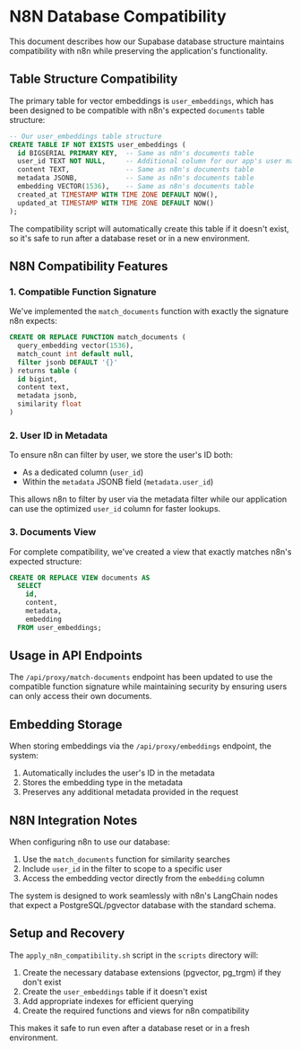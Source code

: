 # N8N Database Compatibility

This document describes how our Supabase database structure maintains compatibility with n8n while preserving the application's functionality.

## Table Structure Compatibility

The primary table for vector embeddings is `user_embeddings`, which has been designed to be compatible with n8n's expected `documents` table structure:

```sql
-- Our user_embeddings table structure
CREATE TABLE IF NOT EXISTS user_embeddings (
  id BIGSERIAL PRIMARY KEY,  -- Same as n8n's documents table
  user_id TEXT NOT NULL,     -- Additional column for our app's user management
  content TEXT,              -- Same as n8n's documents table
  metadata JSONB,            -- Same as n8n's documents table
  embedding VECTOR(1536),    -- Same as n8n's documents table
  created_at TIMESTAMP WITH TIME ZONE DEFAULT NOW(),
  updated_at TIMESTAMP WITH TIME ZONE DEFAULT NOW()
);
```

The compatibility script will automatically create this table if it doesn't exist, so it's safe to run after a database reset or in a new environment.

## N8N Compatibility Features

### 1. Compatible Function Signature

We've implemented the `match_documents` function with exactly the signature n8n expects:

```sql
CREATE OR REPLACE FUNCTION match_documents (
  query_embedding vector(1536),
  match_count int default null,
  filter jsonb DEFAULT '{}'
) returns table (
  id bigint,
  content text,
  metadata jsonb,
  similarity float
)
```

### 2. User ID in Metadata

To ensure n8n can filter by user, we store the user's ID both:
- As a dedicated column (`user_id`)
- Within the `metadata` JSONB field (`metadata.user_id`)

This allows n8n to filter by user via the metadata filter while our application can use the optimized `user_id` column for faster lookups.

### 3. Documents View

For complete compatibility, we've created a view that exactly matches n8n's expected structure:

```sql
CREATE OR REPLACE VIEW documents AS
  SELECT 
    id,
    content,
    metadata,
    embedding
  FROM user_embeddings;
```

## Usage in API Endpoints

The `/api/proxy/match-documents` endpoint has been updated to use the compatible function signature while maintaining security by ensuring users can only access their own documents.

## Embedding Storage

When storing embeddings via the `/api/proxy/embeddings` endpoint, the system:

1. Automatically includes the user's ID in the metadata
2. Stores the embedding type in the metadata
3. Preserves any additional metadata provided in the request

## N8N Integration Notes

When configuring n8n to use our database:

1. Use the `match_documents` function for similarity searches
2. Include `user_id` in the filter to scope to a specific user
3. Access the embedding vector directly from the `embedding` column

The system is designed to work seamlessly with n8n's LangChain nodes that expect a PostgreSQL/pgvector database with the standard schema.

## Setup and Recovery

The `apply_n8n_compatibility.sh` script in the `scripts` directory will:

1. Create the necessary database extensions (pgvector, pg_trgm) if they don't exist
2. Create the `user_embeddings` table if it doesn't exist
3. Add appropriate indexes for efficient querying
4. Create the required functions and views for n8n compatibility

This makes it safe to run even after a database reset or in a fresh environment. 